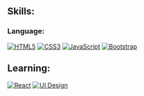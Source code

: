 ## Skills:
### Language:
[![HTML5](https://img.shields.io/badge/HTML5-E96228?style=for-the-badge&logo=html5&logoColor=white&labelColor=000)](#)
[![CSS3](https://img.shields.io/badge/CSS3-188ECD?style=for-the-badge&logo=css3&logoColor=white&labelColor=000)](#)
[![JavaScript](https://img.shields.io/badge/JavaScript-F0DC55?style=for-the-badge&logo=javascript&logoColor=white&labelColor=000)](#)
[![Bootstrap](https://img.shields.io/badge/Bootstrap-563D7C?style=for-the-badge&logo=bootstrap&logoColor=white&labelColor=000)](#)

## Learning:

[![React](https://img.shields.io/badge/React-1FD9FE?style=for-the-badge&logo=react&logoColor=white&labelColor=000)](#)
[![UI Design](https://img.shields.io/badge/UIDesign-ED6161?style=for-the-badge&logo=figma&logoColor=white&labelColor=000)](#)
